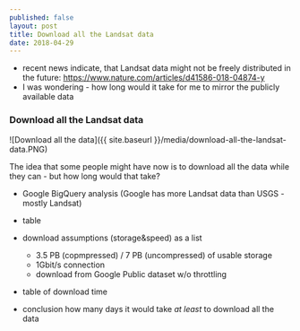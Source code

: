 ```yaml
---
published: false
layout: post
title: Download all the Landsat data
date: 2018-04-29
---
```


- recent news indicate, that Landsat data might not be freely distributed in the future: https://www.nature.com/articles/d41586-018-04874-y
- I was wondering - how long would it take for me to mirror the publicly available data


### Download all the Landsat data

![Download all the data]({{ site.baseurl }}/media/download-all-the-landsat-data.PNG)

The idea that some people might have now is to download all the data while they can - but how long would that take?


- Google BigQuery analysis (Google has more Landsat data than USGS - mostly Landsat)
- table

- download assumptions (storage&speed) as a list
	- 3.5 PB (copmpressed) / 7 PB (uncompressed) of usable storage
	- 1Gbit/s connection
	- download from Google Public dataset w/o throttling
- table of download time

- conclusion how many days it would take *at least* to download all the data